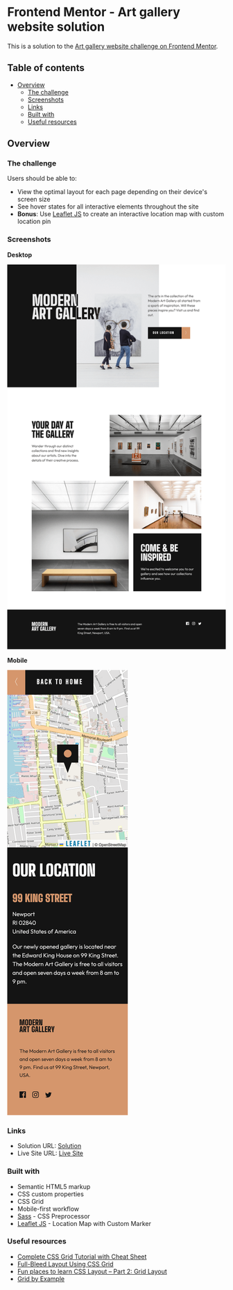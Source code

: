 # Frontend Mentor - Art gallery website solution

This is a solution to the [Art gallery website challenge on Frontend Mentor](https://www.frontendmentor.io/challenges/art-gallery-website-yVdrZlxyA).

## Table of contents

- [Overview](#overview)
  - [The challenge](#the-challenge)
  - [Screenshots](#screenshots)
  - [Links](#links)
  - [Built with](#built-with)
  - [Useful resources](#useful-resources)

## Overview

### The challenge

Users should be able to:

- View the optimal layout for each page depending on their device's screen size
- See hover states for all interactive elements throughout the site
- **Bonus**: Use [Leaflet JS](https://leafletjs.com/) to create an interactive location map with custom location pin

### Screenshots

**Desktop**

![Desktop Sceenshot](/screenshots/desktop-screenshot-1440px.png)

**Mobile**

![Mobile Sceenshot](/screenshots/location-mobile-screenshot-375px.png)

### Links
- Solution URL: [Solution]()
- Live Site URL: [Live Site](https://a-woodworth.github.io/modern_art_gallery/)

### Built with

- Semantic HTML5 markup
- CSS custom properties
- CSS Grid
- Mobile-first workflow
- [Sass](https://sass-lang.com/) - CSS Preprocessor
- [Leaflet JS](https://leafletjs.com/) - Location Map with Custom Marker

### Useful resources

- [Complete CSS Grid Tutorial with Cheat Sheet](https://www.freecodecamp.org/news/css-grid-tutorial-with-cheatsheet/)
- [Full-Bleed Layout Using CSS Grid](https://www.joshwcomeau.com/css/full-bleed/)
- [Fun places to learn CSS Layout –  Part 2: Grid Layout](https://stephaniewalter.design/blog/fun-places-to-learn-css-layout-part-2-grid-layout)
- [Grid by Example](https://gridbyexample.com/) 
